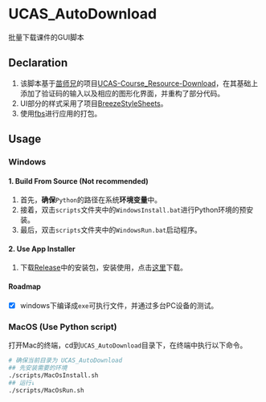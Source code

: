# UCAS_AutoDownload

批量下载课件的GUI脚本

## Declaration

1. 该脚本基于[苗师兄](https://github.com/vastskymiaow)的项目[UCAS-Course_Resource-Download](https://github.com/vastskymiaow/UCAS-Course_Resource-Download)，在其基础上添加了验证码的输入以及相应的图形化界面，并重构了部分代码。
2. UI部分的样式采用了项目[BreezeStyleSheets](https://github.com/Alexhuszagh/BreezeStyleSheets)。
3. 使用[fbs](https://build-system.fman.io/)进行应用的打包。

## Usage

### Windows

#### 1. Build From Source (Not recommended)

1. 首先，**确保**`Python`的路径在系统**环境变量**中。
2. 接着，双击`scripts`文件夹中的`WindowsInstall.bat`进行Python环境的预安装。
3. 最后，双击`scripts`文件夹中的`WindowsRun.bat`启动程序。

#### 2. Use App Installer

1. 下载[Release](https://github.com/flamywhale/UCAS_AutoDownload/releases)中的安装包，安装使用，点击[这里](https://github.com/flamywhale/UCAS_AutoDownload/releases/download/version0.1/Windows_Installer.exe)下载。

#### Roadmap 

* [x] windows下编译成`exe`可执行文件，并通过多台PC设备的测试。

### MacOS (Use Python script)

打开Mac的终端，cd到`UCAS_AutoDownload`目录下，在终端中执行以下命令。
``` bash
# 确保当前目录为 UCAS_AutoDownload
## 先安装需要的环境
./scripts/MacOsInstall.sh
## 运行↓
./scripts/MacOsRun.sh
```
